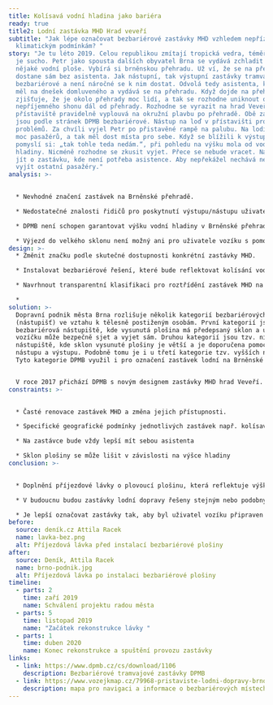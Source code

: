 ```yaml
---
title: Kolísavá vodní hladina jako bariéra
ready: true
title2: Lodní zastávka MHD Hrad veveří
subtitle: "Jak lépe označovat bezbariérové zastávky MHD vzhledem nepříznivým
  klimatickým podmínkám? "
story: "Je tu léto 2019. Celou republikou zmítají tropická vedra, téměř neprší –
  je sucho. Petr jako spousta dalších obyvatel Brna se vydává zchladit se k
  nějaké vodní ploše. Vybírá si brněnskou přehradu. Už ví, že se na přehradu
  dostane sám bez asistenta. Jak nástupní, tak výstupní zastávky tramvaje jsou
  bezbariérové a není náročné se k nim dostat. Odvolá tedy asistenta, kterého
  měl na dnešek domluveného a vydává se na přehradu. Když dojde na přehradu
  zjišťuje, že je okolo přehrady moc lidí, a tak se rozhodne uniknout od
  nepříjemného shonu dál od přehrady. Rozhodne se vyrazit na hrad Veveří, kam z
  přístaviště pravidelně vyplouvá na okružní plavbu po přehradě. Obě zastávky
  jsou podle stránek DPMB bezbariérové. Nástup na loď v přístavišti probíhal bez
  problémů. Za chvíli vyjel Petr po přistavěné rampě na palubu. Na lodi nebylo
  moc pasažérů, a tak měl dost místa pro sebe. Když se blížili k výstupnímu molu
  pomyslí si: „tak tohle teda nedám.“, při pohledu na výšku mola od vodní
  hladiny. Nicméně rozhodne se zkusit vyjet. Přece se nebude vracet. Navíc má
  jít o zastávku, kde není potřeba asistence. Aby nepřekážel nechává nejdříve
  vyjít ostatní pasažéry."
analysis: >-
  

  * Nevhodné značení zastávek na Brněnské přehradě.

  * Nedostatečné znalosti řidičů pro poskytnutí výstupu/nástupu uživatelům vozíku, viz pasport (XY).

  * DPMB není schopen garantovat výšku vodní hladiny v Brněnské přehradě.

  * Výjezd do velkého sklonu není možný ani pro uživatele vozíku s pomocí asistenta
design: >-
  * Změnit značku podle skutečné dostupnosti konkrétní zastávky MHD.

  * Instalovat bezbariérové řešení, které bude reflektovat kolísání vodní hladiny.

  * Navrhnout transparentní klasifikaci pro roztřídění zastávek MHD na bezbariérové s asistencí a bezbariérové bez asistence.

  *
solution: >-
  Dopravní podnik města Brna rozlišuje několik kategorií bezbariérových zastávek
  (nástupišť) ve vztahu k tělesně postiženým osobám. První kategorií jsou
  bezbariérová nástupiště, kde vysunutá plošina má předepsaný sklon a uživatel
  vozíčku může bezpečně sjet a vyjet sám. Druhou kategorií jsou tzv. nízké
  nástupiště, kde sklon vysunuté plošiny je větší a je doporučena pomoc při
  nástupu a výstupu. Podobně tomu je i u třetí kategorie tzv. vyšších nástupišť.
  Tyto kategorie DPMB využil i pro označení zastávek lodní na Brněnské přehradě.


  V roce 2017 přichází DPMB s novým designem zastávky MHD hrad Veveří. Jedná se o dřevěnou lávku, která je vystrčená až nad koryto řeky, takže lodě mohou připlouvat i za nízkého stavu vody. Za nízkého stavu vody mohli lidé využít schodů na konci mola, kterými mohli vyjít/sejít. Projektanti počítali s naplněním přehrady tak, že schody nebude v podstatě nutné použít.
constraints: >-
  

  * Časté renovace zastávek MHD a změna jejich přístupnosti.

  * Specifické geografické podmínky jednotlivých zastávek např. kolísavá hladina, výška břehu

  * Na zastávce bude vždy lepší mít sebou asistenta

  * Sklon plošiny se může lišit v závislosti na výšce hladiny
conclusion: >-
  

  * Doplnění příjezdové lávky o plovoucí plošinu, která reflektuje výšku vodní hladiny.

  * V budoucnu budou zastávky lodní dopravy řešeny stejným nebo podobným způsobem.

  * Je lepší označovat zastávky tak, aby byl uživatel vozíku připraven na horší variantu (vyšší/nižší nástupiště).
before:
  source: deník.cz Attila Racek
  name: lavka-bez.png
  alt: Příjezdová lávka před instalací bezbariérové plošiny
after:
  source: Deník, Attila Racek
  name: brno-podnik.jpg
  alt: Příjezdová lávka po instalaci bezbariérové plošiny
timeline:
  - parts: 2
    time: zaří 2019
    name: Schválení projektu radou města
  - parts: 5
    time: listopad 2019
    name: "Začátek rekonstrukce lávky "
  - parts: 1
    time: duben 2020
    name: Konec rekonstrukce a spuštění provozu zastávky
links:
  - link: https://www.dpmb.cz/cs/download/1106
    description: Bezbariérové tramvajové zastávky DPMB
  - link: https://www.vozejkmap.cz/79968-pristaviste-lodni-dopravy-brno
    description: mapa pro navigaci a informace o bezbariérových místech nejen v Brně
---
```

